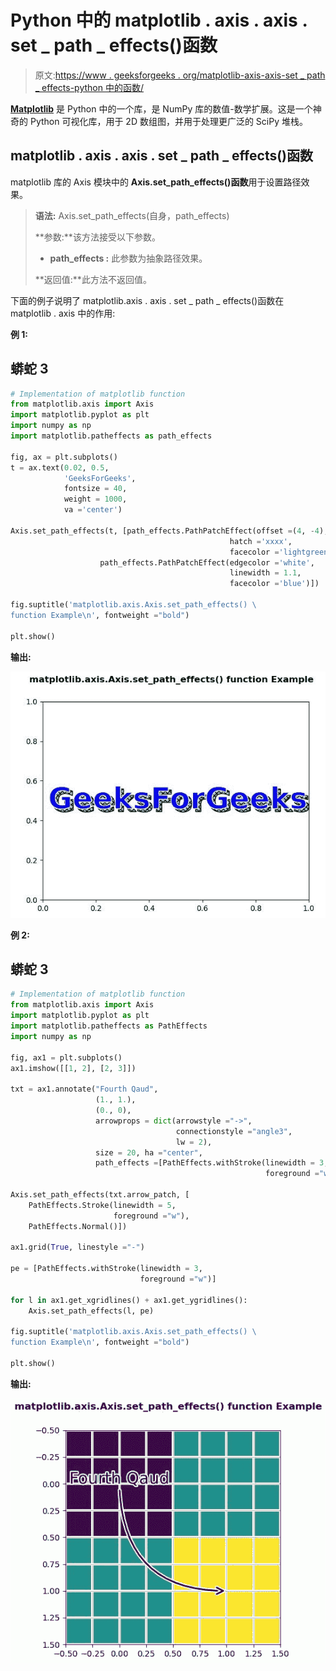 # Python 中的 matplotlib . axis . axis . set _ path _ effects()函数

> 原文:[https://www . geeksforgeeks . org/matplotlib-axis-axis-set _ path _ effects-python 中的函数/](https://www.geeksforgeeks.org/matplotlib-axis-axis-set_path_effects-function-in-python/)

[**Matplotlib**](https://www.geeksforgeeks.org/python-introduction-matplotlib/) 是 Python 中的一个库，是 NumPy 库的数值-数学扩展。这是一个神奇的 Python 可视化库，用于 2D 数组图，并用于处理更广泛的 SciPy 堆栈。

## matplotlib . axis . axis . set _ path _ effects()函数

matplotlib 库的 Axis 模块中的 **Axis.set_path_effects()函数**用于设置路径效果。

> **语法:** Axis.set_path_effects(自身，path_effects)
> 
> **参数:**该方法接受以下参数。
> 
> *   **path_effects :** 此参数为抽象路径效果。
> 
> **返回值:**此方法不返回值。

下面的例子说明了 matplotlib.axis . axis . set _ path _ effects()函数在 matplotlib . axis 中的作用:

**例 1:**

## 蟒蛇 3

```py
# Implementation of matplotlib function
from matplotlib.axis import Axis
import matplotlib.pyplot as plt  
import numpy as np  
import matplotlib.patheffects as path_effects  

fig, ax = plt.subplots()  
t = ax.text(0.02, 0.5,  
            'GeeksForGeeks',  
            fontsize = 40,   
            weight = 1000,   
            va ='center')  

Axis.set_path_effects(t, [path_effects.PathPatchEffect(offset =(4, -4),  
                                                 hatch ='xxxx',  
                                                 facecolor ='lightgreen'),  
                    path_effects.PathPatchEffect(edgecolor ='white',   
                                                 linewidth = 1.1,  
                                                 facecolor ='blue')]) 

fig.suptitle('matplotlib.axis.Axis.set_path_effects() \
function Example\n', fontweight ="bold")  

plt.show() 
```

**输出:**

![](img/6ef67a13595707d2947b0633a37d4b70.png)

**例 2:**

## 蟒蛇 3

```py
# Implementation of matplotlib function
from matplotlib.axis import Axis
import matplotlib.pyplot as plt  
import matplotlib.patheffects as PathEffects  
import numpy as np  

fig, ax1 = plt.subplots()  
ax1.imshow([[1, 2], [2, 3]])  

txt = ax1.annotate("Fourth Qaud",  
                   (1., 1.),  
                   (0., 0),  
                   arrowprops = dict(arrowstyle ="->",  
                                     connectionstyle ="angle3",  
                                     lw = 2),  
                   size = 20, ha ="center",  
                   path_effects =[PathEffects.withStroke(linewidth = 3,  
                                                         foreground ="w")])  

Axis.set_path_effects(txt.arrow_patch, [  
    PathEffects.Stroke(linewidth = 5,   
                       foreground ="w"),  
    PathEffects.Normal()])  

ax1.grid(True, linestyle ="-")  

pe = [PathEffects.withStroke(linewidth = 3,  
                             foreground ="w")]  

for l in ax1.get_xgridlines() + ax1.get_ygridlines():  
    Axis.set_path_effects(l, pe) 

fig.suptitle('matplotlib.axis.Axis.set_path_effects() \
function Example\n', fontweight ="bold")  

plt.show() 
```

**输出:**

![](img/f72ff073bfb3071a9de6d4fa5af829c1.png)